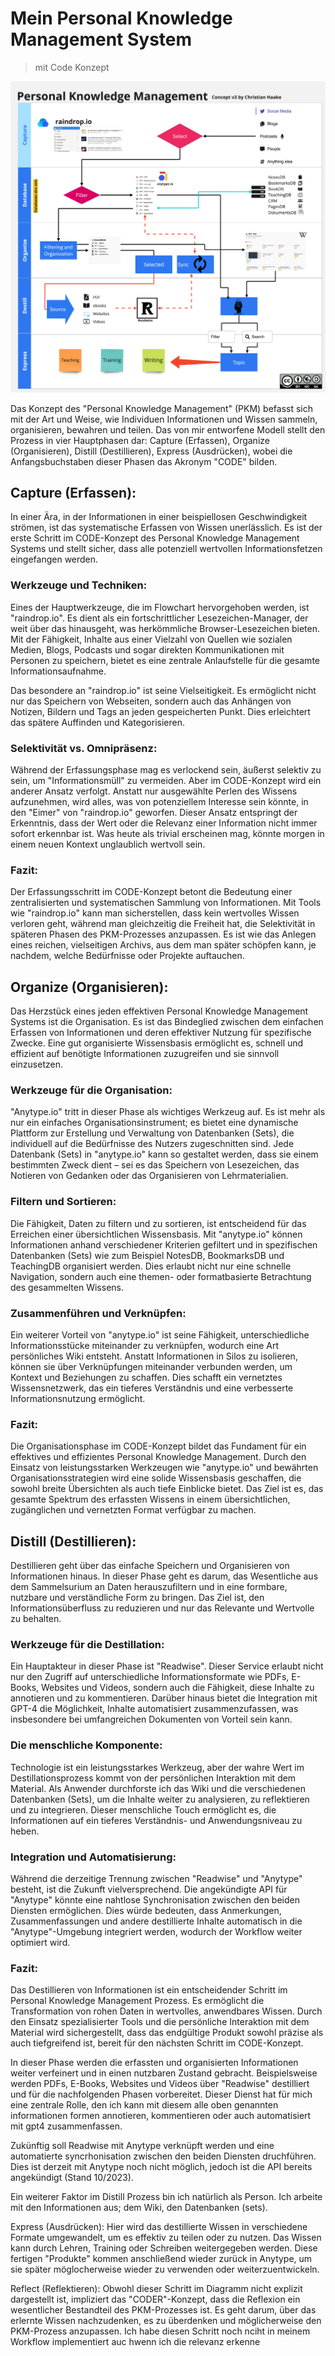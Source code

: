 # Mein Personal Knowledge Management System
> mit Code Konzept

![2023_PKM-V3](/articles/2023_Anytype/2023_Mein-PKM_mit-CODE/2023-10-19_PKM-Haake-v3.jpg)

Das Konzept des "Personal Knowledge Management" (PKM) befasst sich mit der Art und Weise, wie Individuen Informationen und Wissen sammeln, organisieren, bewahren und teilen. Das von mir entworfene Modell stellt den Prozess in vier Hauptphasen dar: Capture (Erfassen), Organize (Organisieren), Distill (Destillieren), Express (Ausdrücken), wobei die Anfangsbuchstaben dieser Phasen das Akronym "CODE" bilden.

## Capture (Erfassen):
In einer Ära, in der Informationen in einer beispiellosen Geschwindigkeit strömen, ist das systematische Erfassen von Wissen unerlässlich. Es ist der erste Schritt im CODE-Konzept des Personal Knowledge Management Systems und stellt sicher, dass alle potenziell wertvollen Informationsfetzen eingefangen werden.

### Werkzeuge und Techniken:
Eines der Hauptwerkzeuge, die im Flowchart hervorgehoben werden, ist "raindrop.io". Es dient als ein fortschrittlicher Lesezeichen-Manager, der weit über das hinausgeht, was herkömmliche Browser-Lesezeichen bieten. Mit der Fähigkeit, Inhalte aus einer Vielzahl von Quellen wie sozialen Medien, Blogs, Podcasts und sogar direkten Kommunikationen mit Personen zu speichern, bietet es eine zentrale Anlaufstelle für die gesamte Informationsaufnahme.

Das besondere an "raindrop.io" ist seine Vielseitigkeit. Es ermöglicht nicht nur das Speichern von Webseiten, sondern auch das Anhängen von Notizen, Bildern und Tags an jeden gespeicherten Punkt. Dies erleichtert das spätere Auffinden und Kategorisieren.

### Selektivität vs. Omnipräsenz:
Während der Erfassungsphase mag es verlockend sein, äußerst selektiv zu sein, um "Informationsmüll" zu vermeiden. Aber im CODE-Konzept wird ein anderer Ansatz verfolgt. Anstatt nur ausgewählte Perlen des Wissens aufzunehmen, wird alles, was von potenziellem Interesse sein könnte, in den "Eimer" von "raindrop.io" geworfen. Dieser Ansatz entspringt der Erkenntnis, dass der Wert oder die Relevanz einer Information nicht immer sofort erkennbar ist. Was heute als trivial erscheinen mag, könnte morgen in einem neuen Kontext unglaublich wertvoll sein.

### Fazit:
Der Erfassungsschritt im CODE-Konzept betont die Bedeutung einer zentralisierten und systematischen Sammlung von Informationen. Mit Tools wie "raindrop.io" kann man sicherstellen, dass kein wertvolles Wissen verloren geht, während man gleichzeitig die Freiheit hat, die Selektivität in späteren Phasen des PKM-Prozesses anzupassen. Es ist wie das Anlegen eines reichen, vielseitigen Archivs, aus dem man später schöpfen kann, je nachdem, welche Bedürfnisse oder Projekte auftauchen.

## Organize (Organisieren):
Das Herzstück eines jeden effektiven Personal Knowledge Management Systems ist die Organisation. Es ist das Bindeglied zwischen dem einfachen Erfassen von Informationen und deren effektiver Nutzung für spezifische Zwecke. Eine gut organisierte Wissensbasis ermöglicht es, schnell und effizient auf benötigte Informationen zuzugreifen und sie sinnvoll einzusetzen.

### Werkzeuge für die Organisation:
"Anytype.io" tritt in dieser Phase als wichtiges Werkzeug auf. Es ist mehr als nur ein einfaches Organisationsinstrument; es bietet eine dynamische Plattform zur Erstellung und Verwaltung von Datenbanken (Sets), die individuell auf die Bedürfnisse des Nutzers zugeschnitten sind. Jede Datenbank (Sets) in "anytype.io" kann so gestaltet werden, dass sie einem bestimmten Zweck dient – sei es das Speichern von Lesezeichen, das Notieren von Gedanken oder das Organisieren von Lehrmaterialien.

### Filtern und Sortieren:
Die Fähigkeit, Daten zu filtern und zu sortieren, ist entscheidend für das Erreichen einer übersichtlichen Wissensbasis. Mit "anytype.io" können Informationen anhand verschiedener Kriterien gefiltert und in spezifischen Datenbanken (Sets) wie zum Beispiel NotesDB, BookmarksDB und TeachingDB organisiert werden. Dies erlaubt nicht nur eine schnelle Navigation, sondern auch eine themen- oder formatbasierte Betrachtung des gesammelten Wissens.

### Zusammenführen und Verknüpfen:
Ein weiterer Vorteil von "anytype.io" ist seine Fähigkeit, unterschiedliche Informationsstücke miteinander zu verknüpfen, wodurch eine Art persönliches Wiki entsteht. Anstatt Informationen in Silos zu isolieren, können sie über Verknüpfungen miteinander verbunden werden, um Kontext und Beziehungen zu schaffen. Dies schafft ein vernetztes Wissensnetzwerk, das ein tieferes Verständnis und eine verbesserte Informationsnutzung ermöglicht.

### Fazit:
Die Organisationsphase im CODE-Konzept bildet das Fundament für ein effektives und effizientes Personal Knowledge Management. Durch den Einsatz von leistungsstarken Werkzeugen wie "anytype.io" und bewährten Organisationsstrategien wird eine solide Wissensbasis geschaffen, die sowohl breite Übersichten als auch tiefe Einblicke bietet. Das Ziel ist es, das gesamte Spektrum des erfassten Wissens in einem übersichtlichen, zugänglichen und vernetzten Format verfügbar zu machen.

## Distill (Destillieren):

Destillieren geht über das einfache Speichern und Organisieren von Informationen hinaus. In dieser Phase geht es darum, das Wesentliche aus dem Sammelsurium an Daten herauszufiltern und in eine formbare, nutzbare und verständliche Form zu bringen. Das Ziel ist, den Informationsüberfluss zu reduzieren und nur das Relevante und Wertvolle zu behalten.

### Werkzeuge für die Destillation:
Ein Hauptakteur in dieser Phase ist "Readwise". Dieser Service erlaubt nicht nur den Zugriff auf unterschiedliche Informationsformate wie PDFs, E-Books, Websites und Videos, sondern auch die Fähigkeit, diese Inhalte zu annotieren und zu kommentieren. Darüber hinaus bietet die Integration mit GPT-4 die Möglichkeit, Inhalte automatisiert zusammenzufassen, was insbesondere bei umfangreichen Dokumenten von Vorteil sein kann.

### Die menschliche Komponente:
Technologie ist ein leistungsstarkes Werkzeug, aber der wahre Wert im Destillationsprozess kommt von der persönlichen Interaktion mit dem Material. Als Anwender durchforste ich das Wiki und die verschiedenen Datenbanken (Sets), um die Inhalte weiter zu analysieren, zu reflektieren und zu integrieren. Dieser menschliche Touch ermöglicht es, die Informationen auf ein tieferes Verständnis- und Anwendungsniveau zu heben.

### Integration und Automatisierung:
Während die derzeitige Trennung zwischen "Readwise" und "Anytype" besteht, ist die Zukunft vielversprechend. Die angekündigte API für "Anytype" könnte eine nahtlose Synchronisation zwischen den beiden Diensten ermöglichen. Dies würde bedeuten, dass Anmerkungen, Zusammenfassungen und andere destillierte Inhalte automatisch in die "Anytype"-Umgebung integriert werden, wodurch der Workflow weiter optimiert wird.

### Fazit:
Das Destillieren von Informationen ist ein entscheidender Schritt im Personal Knowledge Management Prozess. Es ermöglicht die Transformation von rohen Daten in wertvolles, anwendbares Wissen. Durch den Einsatz spezialisierter Tools und die persönliche Interaktion mit dem Material wird sichergestellt, dass das endgültige Produkt sowohl präzise als auch tiefgreifend ist, bereit für den nächsten Schritt im CODE-Konzept.

In dieser Phase werden die erfassten und organisierten Informationen weiter verfeinert und in einen nutzbaren Zustand gebracht. Beispielsweise werden PDFs, E-Books, Websites und Videos über "Readwise" destilliert und für die nachfolgenden Phasen vorbereitet. Dieser Dienst hat für mich eine zentrale Rolle, den ich kann mit diesem alle oben genannten informationen formen annotieren, kommentieren oder auch automatisiert mit gpt4 zusammenfassen. 

Zukünftig soll Readwise mit Anytype verknüpft werden und eine automatierte syncrhonisation zwischen den beiden Diensten druchführen. Dies ist derzeit mit Anytype noch nicht möglich, jedoch ist die API bereits angekündigt (Stand 10/2023).

Ein weiterer Faktor im Distill Prozess bin ich natürlich als Person. Ich arbeite mit den Informationen aus; dem Wiki, den Datenbanken (sets). 

Express (Ausdrücken):
Hier wird das destillierte Wissen in verschiedene Formate umgewandelt, um es effektiv zu teilen oder zu nutzen. Das Wissen kann durch Lehren, Training oder Schreiben weitergegeben werden. Diese fertigen "Produkte" kommen anschließend wieder zurück in Anytype, um sie später möglocherweise wieder zu verwenden oder weiterzuentwickeln. 

Reflect (Reflektieren):
Obwohl dieser Schritt im Diagramm nicht explizit dargestellt ist, impliziert das "CODER"-Konzept, dass die Reflexion ein wesentlicher Bestandteil des PKM-Prozesses ist. Es geht darum, über das erlernte Wissen nachzudenken, es zu überdenken und möglicherweise den PKM-Prozess anzupassen.
Ich habe diesen Schritt noch nciht in meinem Workflow implementiert auc hwenn ich die relevanz erkenne 


